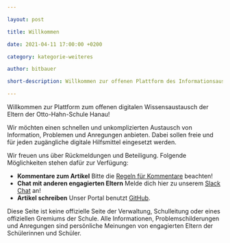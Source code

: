 ```yaml
---

layout: post

title: Willkommen

date: 2021-04-11 17:00:00 +0200

category: kategorie-weiteres

author: bitbauer

short-description: Willkommen zur offenen Plattform des Informationsaustausch

---
```


Willkommen zur Plattform zum offenen digitalen Wissensaustausch der Eltern der Otto-Hahn-Schule Hanau!

Wir möchten einen schnellen und unkomplizierten Austausch von Information, Problemen und Anregungen anbieten.
Dabei sollen freie und für jeden zugängliche digitale Hilfsmittel eingesetzt werden.

Wir freuen uns über Rückmeldungen und Beteiligung.
Folgende Möglichkeiten stehen dafür zur Verfügung:
- **Kommentare zum Artikel** Bitte die [Regeln für Kommentare](/comment-policy.html) beachten!
- **Chat mit anderen engagierten Eltern** Melde dich hier zu unserem [Slack Chat](https://eltern-ohs-hanau.slack.com/) an!
- **Artikel schreiben** Unser Portal benutzt [GitHub](https://github.com/eltern-ohs-hanau/eltern-ohs-hanau).

Diese Seite ist keine offizielle Seite der Verwaltung, Schulleitung oder eines offiziellen Gremiums der Schule. Alle Informationen, Problemschilderungen und Anregungen sind persönliche Meinungen von engagierten Eltern der Schülerinnen und Schüler.